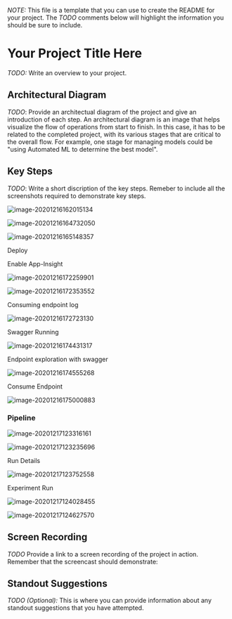 *NOTE:* This file is a template that you can use to create the README for your project. The *TODO* comments below will highlight the information you should be sure to include.


# Your Project Title Here

*TODO:* Write an overview to your project.

## Architectural Diagram
*TODO*: Provide an architectual diagram of the project and give an introduction of each step. An architectural diagram is an image that helps visualize the flow of operations from start to finish. In this case, it has to be related to the completed project, with its various stages that are critical to the overall flow. For example, one stage for managing models could be "using Automated ML to determine the best model". 

## Key Steps
*TODO*: Write a short discription of the key steps. Remeber to include all the screenshots required to demonstrate key steps. 

![image-20201216162015134](C:\gitrepos\nd00333_AZMLND_C2\media\registerd_dataset.png)

![image-20201216164732050](C:\gitrepos\nd00333_AZMLND_C2\media\experiment_completed.png)



![image-20201216165148357](C:\gitrepos\nd00333_AZMLND_C2\media\best_model.png)

Deploy



Enable App-Insight

![image-20201216172259901](C:\gitrepos\nd00333_AZMLND_C2\media\log_py_output.png)

![image-20201216172353552](C:\gitrepos\nd00333_AZMLND_C2\media\app_insight_enabled.png)

Consuming endpoint log

![image-20201216172723130](C:\gitrepos\nd00333_AZMLND_C2\media\endpoint_log.png)

Swagger Running

![image-20201216174431317](C:\gitrepos\nd00333_AZMLND_C2\media\swagger_running.png)

Endpoint exploration with swagger

![image-20201216174555268](C:\gitrepos\nd00333_AZMLND_C2\media\endpoint_local_swagger.png)

Consume Endpoint 

![image-20201216175000883](C:\gitrepos\nd00333_AZMLND_C2\media\consume_endpoint.png)

### Pipeline

![image-20201217123316161](C:\gitrepos\nd00333_AZMLND_C2\media\pipeline_created.png)

![image-20201217123235696](C:\gitrepos\nd00333_AZMLND_C2\media\pipeline_details.png)

Run Details

![image-20201217123752558](C:\gitrepos\nd00333_AZMLND_C2\media\run_details.png)

Experiment Run

![image-20201217124028455](C:\gitrepos\nd00333_AZMLND_C2\media\experiment_run.png)

![image-20201217124627570](C:\gitrepos\nd00333_AZMLND_C2\media\pipeline_endpoint.png)

## Screen Recording



*TODO* Provide a link to a screen recording of the project in action. Remember that the screencast should demonstrate:

## Standout Suggestions
*TODO (Optional):* This is where you can provide information about any standout suggestions that you have attempted.
